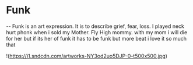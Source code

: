 # Funk

-- Funk is an art expression. It is to describe grief, fear, loss. I played neck hurt phonk when i sold my Mother. Fly High mommy. with my mom i will die for her but if its her of funk it has to be funk but more beat i love it so much that 

!(https://i1.sndcdn.com/artworks-NY3od2uo5DJP-0-t500x500.jpg)
